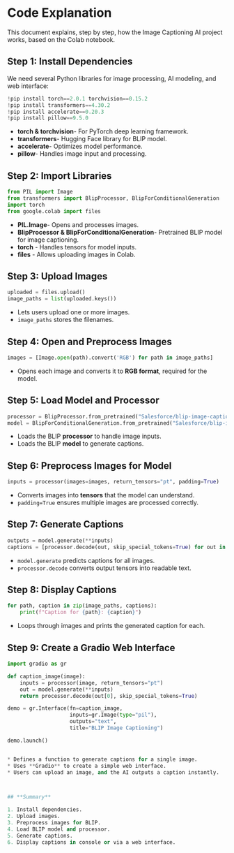 
# Code Explanation

This document explains, step by step, how the Image Captioning AI project works, based on the Colab notebook.


## **Step 1: Install Dependencies**

We need several Python libraries for image processing, AI modeling, and web interface:

```python
!pip install torch==2.0.1 torchvision==0.15.2
!pip install transformers==4.30.2
!pip install accelerate==0.20.3
!pip install pillow==9.5.0
````

* **torch & torchvision**- For PyTorch deep learning framework.
* **transformers**- Hugging Face library for BLIP model.
* **accelerate**- Optimizes model performance.
* **pillow**- Handles image input and processing.



## **Step 2: Import Libraries**

```python
from PIL import Image
from transformers import BlipProcessor, BlipForConditionalGeneration
import torch
from google.colab import files
```

* **PIL.Image**- Opens and processes images.
* **BlipProcessor & BlipForConditionalGeneration**- Pretrained BLIP model for image captioning.
* **torch** - Handles tensors for model inputs.
* **files** - Allows uploading images in Colab.



## **Step 3: Upload Images**

```python
uploaded = files.upload()
image_paths = list(uploaded.keys())
```

* Lets users upload one or more images.
* `image_paths` stores the filenames.



## **Step 4: Open and Preprocess Images**

```python
images = [Image.open(path).convert('RGB') for path in image_paths]
```

* Opens each image and converts it to **RGB format**, required for the model.



## **Step 5: Load Model and Processor**

```python
processor = BlipProcessor.from_pretrained("Salesforce/blip-image-captioning-base")
model = BlipForConditionalGeneration.from_pretrained("Salesforce/blip-image-captioning-base")
```

* Loads the BLIP **processor** to handle image inputs.
* Loads the BLIP **model** to generate captions.



## **Step 6: Preprocess Images for Model**

```python
inputs = processor(images=images, return_tensors="pt", padding=True)
```

* Converts images into **tensors** that the model can understand.
* `padding=True` ensures multiple images are processed correctly.



## **Step 7: Generate Captions**

```python
outputs = model.generate(**inputs)
captions = [processor.decode(out, skip_special_tokens=True) for out in outputs]
```

* `model.generate` predicts captions for all images.
* `processor.decode` converts output tensors into readable text.


## **Step 8: Display Captions**

```python
for path, caption in zip(image_paths, captions):
    print(f"Caption for {path}: {caption}")
```

* Loops through images and prints the generated caption for each.



## **Step 9: Create a Gradio Web Interface**

```python
import gradio as gr

def caption_image(image):
    inputs = processor(image, return_tensors="pt")
    out = model.generate(**inputs)
    return processor.decode(out[0], skip_special_tokens=True)

demo = gr.Interface(fn=caption_image,
                    inputs=gr.Image(type="pil"),
                    outputs="text",
                    title="BLIP Image Captioning")

demo.launch()


* Defines a function to generate captions for a single image.
* Uses **Gradio** to create a simple web interface.
* Users can upload an image, and the AI outputs a caption instantly.



## **Summary**

1. Install dependencies.
2. Upload images.
3. Preprocess images for BLIP.
4. Load BLIP model and processor.
5. Generate captions.
6. Display captions in console or via a web interface.





